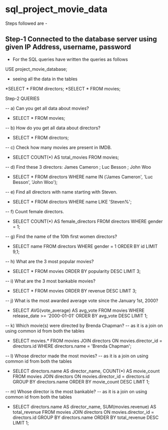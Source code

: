 
# sql_project_movie_data

Steps followed are -

## Step-1 Connected to the database server using given IP Address, username, password

* For the SQL queries have written the queries as follows

USE project_movie_database;

* seeing all the data in the tables
  
*SELECT * FROM directors; 
*SELECT * FROM movies;

Step-2
QUERIES

-- a) Can you get all data about movies?

* SELECT * FROM movies;

-- b) How do you get all data about directors?
* SELECT * FROM directors; 

-- c) Check how many movies are present in IMDB.
* SELECT COUNT(*) AS total_movies FROM movies;

-- d) Find these 3 directors: James Cameron ; Luc Besson ; John Woo
* SELECT * FROM directors WHERE name IN ('James Cameron', 'Luc Besson', 'John Woo');

-- e) Find all directors with name starting with Steven.
* SELECT * FROM directors WHERE name LIKE 'Steven%';

-- f) Count female directors.
* SELECT COUNT(*) AS female_directors FROM directors WHERE gender = 1;

-- g) Find the name of the 10th first women directors?
* SELECT name FROM directors WHERE gender = 1 ORDER BY id LIMIT 9,1;

-- h) What are the 3 most popular movies?
* SELECT * FROM movies ORDER BY popularity DESC LIMIT 3;

-- i) What are the 3 most bankable movies?
* SELECT * FROM movies ORDER BY revenue DESC LIMIT 3;

-- j) What is the most awarded average vote since the January 1st, 2000?
* SELECT 
    AVG(vote_average) AS avg_vote FROM
    movies WHERE
    release_date >= '2000-01-01' ORDER BY avg_vote DESC LIMIT 1;


-- k) Which movie(s) were directed by Brenda Chapman?
-- as it is a join on using common id from both the tables
* SELECT movies.* FROM movies  JOIN directors ON movies.director_id = directors.id  WHERE directors.name = 'Brenda Chapman';

-- l) Whose director made the most movies?
-- as it is a join on using common id from both the tables
* SELECT directors.name AS director_name, COUNT(*) AS movie_count FROM movies  JOIN directors ON movies.director_id = directors.id  GROUP BY directors.name ORDER BY movie_count DESC LIMIT 1;

-- m) Whose director is the most bankable?
-- as it is a join on using common id from both the tables
* SELECT directors.name AS director_name, SUM(movies.revenue) AS total_revenue FROM movies JOIN directors ON movies.director_id = directors.id  GROUP BY directors.name  ORDER BY total_revenue DESC LIMIT 1;
